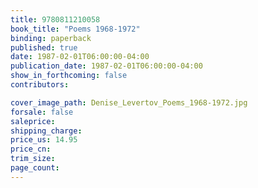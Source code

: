 ```yaml
---
title: 9780811210058
book_title: "Poems 1968-1972"
binding: paperback
published: true
date: 1987-02-01T06:00:00-04:00
publication_date: 1987-02-01T06:00:00-04:00
show_in_forthcoming: false
contributors:

cover_image_path: Denise_Levertov_Poems_1968-1972.jpg
forsale: false
saleprice:
shipping_charge:
price_us: 14.95
price_cn:
trim_size:
page_count:
---
```


